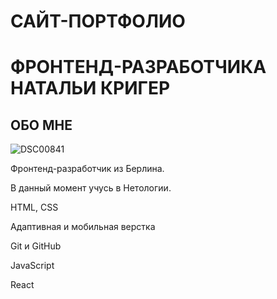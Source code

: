 # САЙТ-ПОРТФОЛИО

# ФРОНТЕНД-РАЗРАБОТЧИКА НАТАЛЬИ КРИГЕР

## ОБО МНЕ

![DSC00841](https://user-images.githubusercontent.com/118192286/202314124-7841d5a4-1b2d-42d7-80e9-9c2a918804ee.JPG)

Фронтенд-разработчик из Берлина.

В данный момент учусь в Нетологии. 

HTML, CSS

Адаптивная и мобильная верстка

Git и GitHub

JavaScript

React


